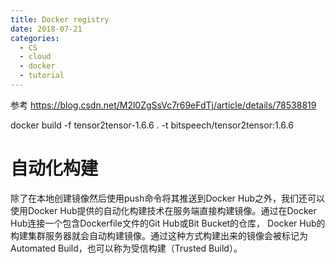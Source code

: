 ```yaml
---
title: Docker registry
date: 2018-07-21
categories:
  - CS
  - cloud
  - docker
  - tutorial
---
```



参考 https://blog.csdn.net/M2l0ZgSsVc7r69eFdTj/article/details/78538819



docker build -f tensor2tensor-1.6.6  . -t bitspeech/tensor2tensor:1.6.6



# 自动化构建



除了在本地创建镜像然后使用push命令将其推送到Docker Hub之外，我们还可以使用Docker Hub提供的自动化构建技术在服务端直接构建镜像。通过在Docker Hub连接一个包含Dockerfile文件的Git Hub或Bit Bucket的仓库， Docker Hub的构建集群服务器就会自动构建镜像。通过这种方式构建出来的镜像会被标记为Automated Build，也可以称为受信构建（Trusted Build）。
